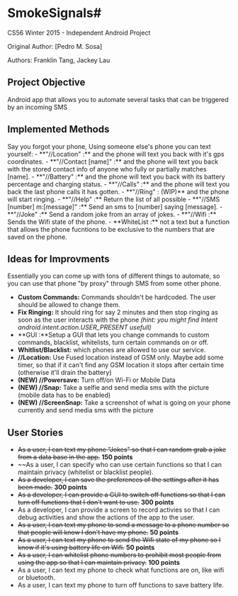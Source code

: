 # SmokeSignals#
CS56 Winter 2015 - Independent Android Project

Original Author: [Pedro M. Sosa]

Authors: Franklin Tang, Jackey Lau

<h2>Project Objective</h2>
Android app that allows you to automate several tasks that can be triggered by an incoming SMS

<h2>Implemented Methods</h2>
Say you forgot your phone, Using someone else's phone you can text yourself:
- **"//Location" :**  and the phone will text you back with it's gps coordinates.
- **"//Contact [name]" :** and the phone will text you back with the stored contact info of anyone who fully or partially matches [name].
- **"//Battery" :** and the phone will text you back with its battery percentage and charging status.
- **"//Calls" :** and the phone will text you back the last phone calls it has gotten.
- **"//Ring" : (WIP)** and the phone will start ringing.
- **"//Help" :** Return the list of all possible 
- **"//SMS [number] m:[message]" :** Send an sms to [number] saying [message].
- **"//Joke" :** Send a random joke from an array of jokes.
- **"//Wifi :** Sends the Wifi state of the phone.
- **WhiteList :** not a text but a function that allows the phone fucntions to be exclusive to the numbers that are saved on the phone.

<h2>Ideas for Improvments</h2>

Essentially you can come up with tons of different things to automate, so you can use that phone "by proxy" through SMS from some other phone.

- **Custom Commands:** Commands shouldn't be hardcoded. The user should be allowed to change them.
- **Fix Ringing:** It should ring for say 2 minutes and then stop ringing as soon as the user interacts with the phone *(hint: you might find Intent android.intent.action.USER_PRESENT usefull)*
- **GUI :**Setup a GUI that lets you change commands to custom commands, blacklist, whitelists, turn certain commands on or off.
- **Whitlist/Blacklist:** which phones are allowed to use our service.
- **//Location:** Use Fused location instead of GSM only. Maybe add some timer, so that if it can't find any GSM location it stops after certain time (otherwise it'll drain the battery)
- **(NEW) //Powersave:** Turn off/on Wi-Fi or Mobile Data
- **(NEW) //Snap:** Take a selfie and send media sms with the picture (mobile data has to be enabled)
- **(NEW) //ScreenSnap:** Take a screenshot of what is going on your phone currently and send media sms with the picture


<h2>User Stories</h2>

- ~~As a user, I can text my phone "Jokes" so that I can random grab a joke from a data base in the app.~~ **150 points**
- ~~As a user, I can specify who can use certain functions so that I can maintain privacy (whitelist or blacklist people).
- ~~As a developer, I can save the preferences of the settings after it has been made.~~ **300 points**
- ~~As a developer, I can provide a GUI to switch off functions so that I can turn off functions that I don't want to use.~~ **300 points**
- As a developer, I can provide a screen to record activies so that I can debug activities and show the actions of the app to the user.
- ~~As a user, I can text my phone to send a message to a phone number so that people will know I don't have my phone.~~ **50 points**
- ~~As a user, I can text my phone to send the Wifi state of my phone so I know if it's using battery life on Wifi.~~ **50 points**
- ~~As a user, I can whitelist phone numbers to prohibit most people from using the app so that I can maintain privacy.~~ **100 points**
- As a user, I can text my phone to check what functions are on, like wifi or bluetooth.
- As a user, I can text my phone to turn off functions to save battery life.

